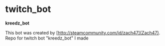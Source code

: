 # twitch_bot

**kreedz_bot**

This bot was created by [http://steamcommunity.com/id/zach47](Zach47).
Repo for twitch bot "kreedz_bot" I made
